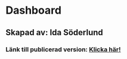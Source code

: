 # Dashboard

## Skapad av: Ida Söderlund

### Länk till publicerad version: [Klicka här!](https://idasoderlund.github.io/DashBoard/)
